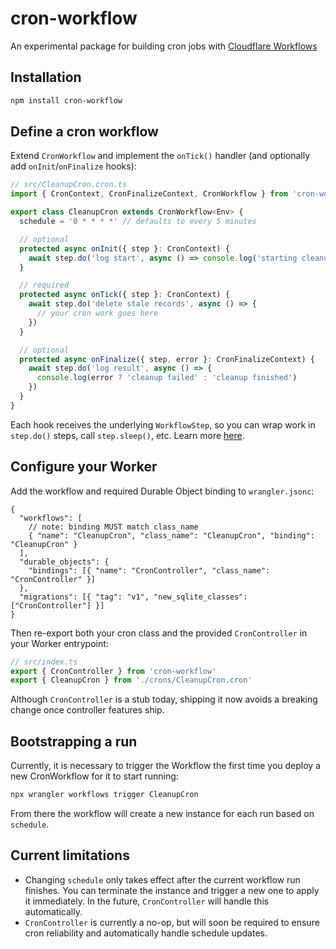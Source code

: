 # cron-workflow

An experimental package for building cron jobs with [Cloudflare Workflows](https://developers.cloudflare.com/workflows/)

## Installation

```sh
npm install cron-workflow
```

## Define a cron workflow

Extend `CronWorkflow` and implement the `onTick()` handler (and optionally add `onInit`/`onFinalize` hooks):

```ts
// src/CleanupCron.cron.ts
import { CronContext, CronFinalizeContext, CronWorkflow } from 'cron-workflow'

export class CleanupCron extends CronWorkflow<Env> {
  schedule = '0 * * * *' // defaults to every 5 minutes

  // optional
  protected async onInit({ step }: CronContext) {
    await step.do('log start', async () => console.log('starting cleanup'))
  }

  // required
  protected async onTick({ step }: CronContext) {
    await step.do('delete stale records', async () => {
      // your cron work goes here
    })
  }

  // optional
  protected async onFinalize({ step, error }: CronFinalizeContext) {
    await step.do('log result', async () => {
      console.log(error ? 'cleanup failed' : 'cleanup finished')
    })
  }
}
```

Each hook receives the underlying `WorkflowStep`, so you can wrap work in `step.do()` steps, call `step.sleep()`, etc. Learn more [here](https://developers.cloudflare.com/workflows/get-started/guide/#2-create-your-workflows-steps).

## Configure your Worker

Add the workflow and required Durable Object binding to `wrangler.jsonc`:

```jsonc
{
  "workflows": [
    // note: binding MUST match class_name
    { "name": "CleanupCron", "class_name": "CleanupCron", "binding": "CleanupCron" }
  ],
  "durable_objects": {
    "bindings": [{ "name": "CronController", "class_name": "CronController" }]
  },
  "migrations": [{ "tag": "v1", "new_sqlite_classes": ["CronController"] }]
}
```

Then re-export both your cron class and the provided `CronController` in your Worker entrypoint:

```ts
// src/index.ts
export { CronController } from 'cron-workflow'
export { CleanupCron } from './crons/CleanupCron.cron'
```

Although `CronController` is a stub today, shipping it now avoids a breaking change once controller features ship.

## Bootstrapping a run

Currently, it is necessary to trigger the Workflow the first time you deploy a new CronWorkflow for it to start running:

```sh
npx wrangler workflows trigger CleanupCron
```

From there the workflow will create a new instance for each run based on `schedule`.

## Current limitations

- Changing `schedule` only takes effect after the current workflow run finishes. You can terminate the instance and trigger a new one to apply it immediately. In the future, `CronController` will handle this automatically.
- `CronController` is currently a no-op, but will soon be required to ensure cron reliability and automatically handle schedule updates.
